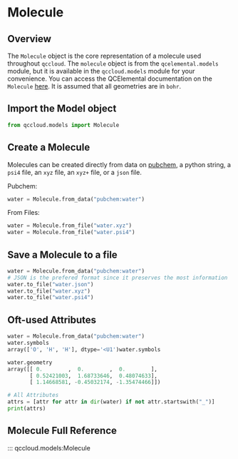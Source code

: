 # Molecule

## Overview

The `Molecule` object is the core representation of a molecule used throughout `qccloud`. The `molecule` object is from the `qcelemental.models` module, but it is available in the `qccloud.models` module for your convenience. You can access the QCElemental documentation on the `Molecule` [here](http://docs.qcarchive.molssi.org/projects/QCElemental/en/stable/model_molecule.html). It is assumed that all geometries are in `bohr`.

## Import the Model object

```python
from qccloud.models import Molecule
```

## Create a Molecule

Molecules can be created directly from data on [pubchem](https://pubchem.ncbi.nlm.nih.gov), a python string, a `psi4` file, an `xyz` file, an `xyz+` file, or a `json` file.

Pubchem:

```python
water = Molecule.from_data("pubchem:water")
```

From Files:

```python
water = Molecule.from_file("water.xyz")
water = Molecule.from_file("water.psi4")
```

## Save a Molecule to a file

```python
water = Molecule.from_data("pubchem:water")
# JSON is the prefered format since it preserves the most information
water.to_file("water.json")
water.to_file("water.xyz")
water.to_file("water.psi4")
```

## Oft-used Attributes

```python
water = Molecule.from_data("pubchem:water")
water.symbols
array(['O', 'H', 'H'], dtype='<U1')water.symbols

water.geometry
array([[ 0.        ,  0.        ,  0.        ],
       [ 0.52421003,  1.68733646,  0.48074633],
       [ 1.14668581, -0.45032174, -1.35474466]])

# All Attributes
attrs = [attr for attr in dir(water) if not attr.startswith("_")]
print(attrs)
```

## Molecule Full Reference

::: qccloud.models:Molecule

